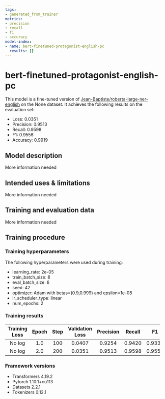 ```yaml
---
tags:
- generated_from_trainer
metrics:
- precision
- recall
- f1
- accuracy
model-index:
- name: bert-finetuned-protagonist-english-pc
  results: []
---
```


<!-- This model card has been generated automatically according to the information the Trainer had access to. You
should probably proofread and complete it, then remove this comment. -->

# bert-finetuned-protagonist-english-pc

This model is a fine-tuned version of [Jean-Baptiste/roberta-large-ner-english](https://huggingface.co/Jean-Baptiste/roberta-large-ner-english) on the None dataset.
It achieves the following results on the evaluation set:
- Loss: 0.0351
- Precision: 0.9513
- Recall: 0.9598
- F1: 0.9556
- Accuracy: 0.9919

## Model description

More information needed

## Intended uses & limitations

More information needed

## Training and evaluation data

More information needed

## Training procedure

### Training hyperparameters

The following hyperparameters were used during training:
- learning_rate: 2e-05
- train_batch_size: 8
- eval_batch_size: 8
- seed: 42
- optimizer: Adam with betas=(0.9,0.999) and epsilon=1e-08
- lr_scheduler_type: linear
- num_epochs: 2

### Training results

| Training Loss | Epoch | Step | Validation Loss | Precision | Recall | F1     | Accuracy |
|:-------------:|:-----:|:----:|:---------------:|:---------:|:------:|:------:|:--------:|
| No log        | 1.0   | 100  | 0.0407          | 0.9254    | 0.9420 | 0.9336 | 0.9908   |
| No log        | 2.0   | 200  | 0.0351          | 0.9513    | 0.9598 | 0.9556 | 0.9919   |


### Framework versions

- Transformers 4.19.2
- Pytorch 1.10.1+cu113
- Datasets 2.2.1
- Tokenizers 0.12.1
